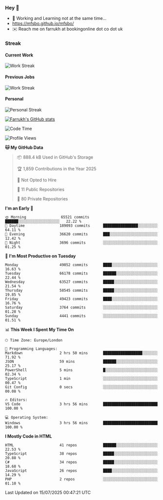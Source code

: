 ### Hey 👋

- 🏃 Working and Learning not at the same time...
- https://mfsbo.github.io/mfsbo/
- ✉️ Reach me on farrukh at bookingonline dot co dot uk

### Streak
#### Current Work
![Work Streak](https://streak-stats.demolab.com/?user=mfsbo)
#### Previous Jobs
![Work Streak](https://streak-stats.demolab.com/?user=farrukhcw)
#### Personal
![Personal Streak](https://streak-stats.demolab.com/?user=farrukhsubhani)

[![Farrukh's GitHub stats](https://github-readme-stats.vercel.app/api?username=mfsbo&hide=stars&count_private=true)](https://github.com/mfsbo/)

<!--START_SECTION:waka-->
![Code Time](http://img.shields.io/badge/Code%20Time-960%20hrs%208%20mins-blue)

![Profile Views](http://img.shields.io/badge/Profile%20Views-0-blue)

**🐱 My GitHub Data** 

> 📦 888.4 kB Used in GitHub's Storage 
 > 
> 🏆 1,859 Contributions in the Year 2025
 > 
> 🚫 Not Opted to Hire
 > 
> 📜 11 Public Repositories 
 > 
> 🔑 80 Private Repositories 
 > 
**I'm an Early 🐤** 

```text
🌞 Morning                65521 commits       ██████░░░░░░░░░░░░░░░░░░░   22.22 % 
🌆 Daytime                189093 commits      ████████████████░░░░░░░░░   64.11 % 
🌃 Evening                36620 commits       ███░░░░░░░░░░░░░░░░░░░░░░   12.42 % 
🌙 Night                  3696 commits        ░░░░░░░░░░░░░░░░░░░░░░░░░   01.25 % 
```
📅 **I'm Most Productive on Tuesday** 

```text
Monday                   49052 commits       ████░░░░░░░░░░░░░░░░░░░░░   16.63 % 
Tuesday                  66178 commits       ██████░░░░░░░░░░░░░░░░░░░   22.44 % 
Wednesday                63527 commits       █████░░░░░░░░░░░░░░░░░░░░   21.54 % 
Thursday                 58545 commits       █████░░░░░░░░░░░░░░░░░░░░   19.85 % 
Friday                   49423 commits       ████░░░░░░░░░░░░░░░░░░░░░   16.76 % 
Saturday                 3764 commits        ░░░░░░░░░░░░░░░░░░░░░░░░░   01.28 % 
Sunday                   4441 commits        ░░░░░░░░░░░░░░░░░░░░░░░░░   01.51 % 
```


📊 **This Week I Spent My Time On** 

```text
🕑︎ Time Zone: Europe/London

💬 Programming Languages: 
Markdown                 2 hrs 50 mins       ██████████████████░░░░░░░   71.92 % 
JSON                     59 mins             ██████░░░░░░░░░░░░░░░░░░░   25.17 % 
PowerShell               5 mins              █░░░░░░░░░░░░░░░░░░░░░░░░   02.34 % 
TypeScript               1 min               ░░░░░░░░░░░░░░░░░░░░░░░░░   00.47 % 
Git Config               0 secs              ░░░░░░░░░░░░░░░░░░░░░░░░░   00.08 % 

🔥 Editors: 
VS Code                  3 hrs 56 mins       █████████████████████████   100.00 % 

💻 Operating System: 
Windows                  3 hrs 56 mins       █████████████████████████   100.00 % 
```

**I Mostly Code in HTML** 

```text
HTML                     41 repos            ██████░░░░░░░░░░░░░░░░░░░   22.53 % 
TypeScript               38 repos            █████░░░░░░░░░░░░░░░░░░░░   20.88 % 
C#                       34 repos            █████░░░░░░░░░░░░░░░░░░░░   18.68 % 
JavaScript               26 repos            ████░░░░░░░░░░░░░░░░░░░░░   14.29 % 
PHP                      2 repos             ░░░░░░░░░░░░░░░░░░░░░░░░░   01.10 % 
```




 Last Updated on 15/07/2025 00:47:21 UTC
<!--END_SECTION:waka-->
<!--
**mfsbo/mfsbo** is a ✨ _special_ ✨ repository because its `README.md` (this file) appears on your GitHub profile.

Here are some ideas to get you started:

- 🔭 I’m currently working on ...
- 🌱 I’m currently learning ...
- 👯 I’m looking to collaborate on ...
- 🤔 I’m looking for help with ...
- 💬 Ask me about ...
- 📫 How to reach me: ...
- 😄 Pronouns: ...
- ⚡ Fun fact: ...
-->
